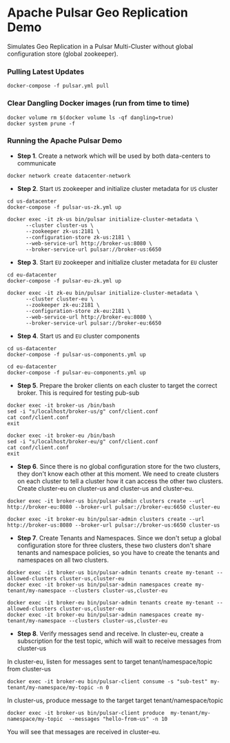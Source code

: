 # Apache Pulsar Geo Replication Demo
Simulates Geo Replication in a Pulsar Multi-Cluster without global configuration store (global zookeeper).

### Pulling Latest Updates
```
docker-compose -f pulsar.yml pull
```

### Clear Dangling Docker images (run from time to time)
```
docker volume rm $(docker volume ls -qf dangling=true)
docker system prune -f
```

### Running the Apache Pulsar Demo

- **Step 1**. Create a network which will be used by both data-centers to communicate

```
docker network create datacenter-network
```

- **Step 2**. Start `US` zookeeper and initialize cluster metadata for `US` cluster

```
cd us-datacenter
docker-compose -f pulsar-us-zk.yml up
```

```
docker exec -it zk-us bin/pulsar initialize-cluster-metadata \
      --cluster cluster-us \
      --zookeeper zk-us:2181 \
      --configuration-store zk-us:2181 \
      --web-service-url http://broker-us:8080 \
      --broker-service-url pulsar://broker-us:6650
```

- **Step 3**. Start `EU` zookeeper and initialize cluster metadata for `EU` cluster

```
cd eu-datacenter
docker-compose -f pulsar-eu-zk.yml up
```

```
docker exec -it zk-eu bin/pulsar initialize-cluster-metadata \
      --cluster cluster-eu \
      --zookeeper zk-eu:2181 \
      --configuration-store zk-eu:2181 \
      --web-service-url http://broker-eu:8080 \
      --broker-service-url pulsar://broker-eu:6650
```

- **Step 4**. Start `US` and `EU` cluster components

```
cd us-datacenter
docker-compose -f pulsar-us-components.yml up
```

```
cd eu-datacenter
docker-compose -f pulsar-eu-components.yml up
```

- **Step 5**. Prepare the broker clients on each cluster to target the correct broker. This is required for testing pub-sub

```
docker exec -it broker-us /bin/bash
sed -i "s/localhost/broker-us/g" conf/client.conf
cat conf/client.conf
exit
```

```
docker exec -it broker-eu /bin/bash
sed -i "s/localhost/broker-eu/g" conf/client.conf
cat conf/client.conf
exit
```

- **Step 6**. Since there is no global configuration store for the two clusters, they don't know each other at this moment. 
We need to create clusters on each cluster to tell a cluster how it can access the other two clusters. 
Create cluster-eu on cluster-us and cluster-us and cluster-eu.

```
docker exec -it broker-us bin/pulsar-admin clusters create --url http://broker-eu:8080 --broker-url pulsar://broker-eu:6650 cluster-eu

docker exec -it broker-eu bin/pulsar-admin clusters create --url http://broker-us:8080 --broker-url pulsar://broker-us:6650 cluster-us
```

- **Step 7**. Create Tenants and Namespaces. Since we don't setup a global configuration store for three clusters, 
these two clusters don't share tenants and namespace policies, so you have to create the tenants and namespaces on all 
two clusters.

```
docker exec -it broker-us bin/pulsar-admin tenants create my-tenant --allowed-clusters cluster-us,cluster-eu
docker exec -it broker-us bin/pulsar-admin namespaces create my-tenant/my-namespace --clusters cluster-us,cluster-eu

docker exec -it broker-eu bin/pulsar-admin tenants create my-tenant --allowed-clusters cluster-us,cluster-eu
docker exec -it broker-eu bin/pulsar-admin namespaces create my-tenant/my-namespace --clusters cluster-us,cluster-eu
```

- **Step 8**. Verify messages send and receive. In cluster-eu, create a subscription for the test topic, which will wait to receive messages from cluster-us

In cluster-eu, listen for messages sent to target tenant/namespace/topic from cluster-us
```
docker exec -it broker-eu bin/pulsar-client consume -s "sub-test" my-tenant/my-namespace/my-topic -n 0
```


In cluster-us, produce message to the target target tenant/namespace/topic
```
docker exec -it broker-us bin/pulsar-client produce  my-tenant/my-namespace/my-topic  --messages "hello-from-us" -n 10
```

You will see that messages are received in cluster-eu.

